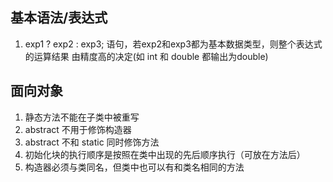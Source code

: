 
## 基本语法/表达式
1. exp1 ? exp2 : exp3; 语句，若exp2和exp3都为基本数据类型，则整个表达式的运算结果
由精度高的决定(如 int 和 double 都输出为double)

## 面向对象
1. 静态方法不能在子类中被重写
2. abstract 不用于修饰构造器
3. abstract 不和 static 同时修饰方法
4. 初始化块的执行顺序是按照在类中出现的先后顺序执行（可放在方法后）
5. 构造器必须与类同名，但类中也可以有和类名相同的方法